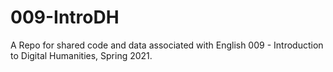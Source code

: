 # 009-IntroDH
A Repo for shared code and data associated with English 009 - Introduction to Digital Humanities, Spring 2021.
